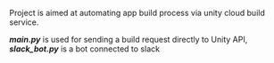 Project is aimed at automating app build process via unity cloud build service.

_**main.py**_ is used for sending a build request directly to Unity API, _**slack_bot.py**_ is a bot connected to slack

